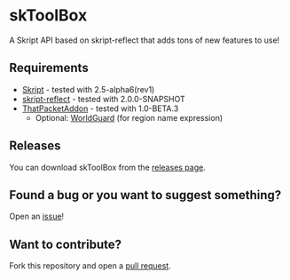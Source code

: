 # skToolBox
A Skript API based on skript-reflect that adds tons of new features to use!

## Requirements
* [Skript](https://github.com/SkriptLang/Skript/releases) - tested with 2.5-alpha6(rev1)
* [skript-reflect](https://github.com/TPGamesNL/skript-reflect/actions) - tested with 2.0.0-SNAPSHOT
* [ThatPacketAddon](https://skripttools.net/dl/ThatPacketAddon+1.0-BETA.3.jar) - tested with 1.0-BETA.3
  * Optional: [WorldGuard](https://dev.bukkit.org/projects/worldguard/files) (for region name expression)

## Releases
You can download skToolBox from the [releases page](https://github.com/Mr-Darth/skToolBox/releases).

## Found a bug or you want to suggest something?
Open an [issue](https://github.com/Mr-Darth/skToolBox/issues)!

## Want to contribute?
Fork this repository and open a [pull request](https://github.com/Mr-Darth/skToolBox/pulls).
